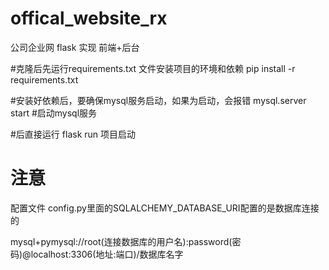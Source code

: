 # offical_website_rx
公司企业网 flask 实现 前端+后台

#克隆后先运行requirements.txt 文件安装项目的环境和依赖
pip install -r requirements.txt

#安装好依赖后，要确保mysql服务启动，如果为启动，会报错
mysql.server start   #启动mysql服务

#后直接运行 flask run 项目启动

# 注意

配置文件 config.py里面的SQLALCHEMY_DATABASE_URI配置的是数据库连接的

mysql+pymysql://root(连接数据库的用户名):password(密码)@localhost:3306(地址:端口)/数据库名字
